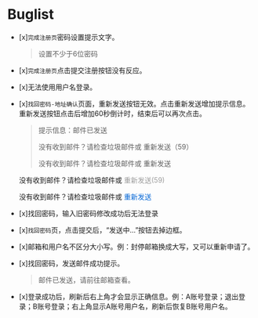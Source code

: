 # Buglist
* [x]`完成注册页`密码设置提示文字。
  > 设置不少于6位密码

* [x]`完成注册页`点击提交注册按钮没有反应。
* [x]无法使用用户名登录。
* [x]`找回密码-地址确认`页面，重新发送按钮无效。点击重新发送增加提示信息。重新发送按钮点击后增加60秒倒计时，结束后可以再次点击。
  > 提示信息：邮件已发送
  >
  > 没有收到邮件？请检查垃圾邮件或 重新发送（59）
  >
  > 没有收到邮件？请检查垃圾邮件或 重新发送

    <p>没有收到邮件？请检查垃圾邮件或
      <span style="color:#9B9B9B">重新发送(59)
      </span>
    </p>

    <p>没有收到邮件？请检查垃圾邮件或
      <span style="color:#0366D6">重新发送
      </span>
    </p>

* [x]找回密码，输入旧密码修改成功后无法登录
* [x]`找回密码`页，点击提交后，“发送中...”按钮去掉边框。
* [x]邮箱和用户名不区分大小写。例：封停邮箱换成大写，又可以重新申请了。
* [x]找回密码，发送邮件成功提示。
  > 邮件已发送，请前往邮箱查看。

* [x]登录成功后，刷新后右上角才会显示正确信息。例：A账号登录；退出登录；B账号登录；右上角显示A账号用户名，刷新后恢复B账号用户名。
